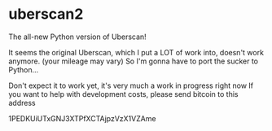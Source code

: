 # uberscan2
The all-new Python version of Uberscan!

It seems the original Uberscan, which I put a LOT of work into, doesn't work anymore. (your mileage may vary)
So I'm gonna have to port the sucker to Python...

Don't expect it to work yet, it's very much a work in progress right now
If you want to help with development costs, please send bitcoin to this address

1PEDKUiUTxGNJ3XTPfXCTAjpzVzX1VZAme
